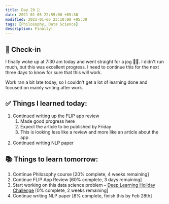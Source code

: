 ```yaml
---
title: Day 29 🥒
date: 2021-01-05 22:59:00 +05:30
modified: 2021-01-05 23:10:00 +05:30
tags: [Philosophy, Data Science]
description: Finally!
---
```


## 📩 Check-in

I finally woke up at 7:30 am today and went straight for a jog 🏃‍♀️. I didn't run much, but this was excellent progress. I need to continue this for the next three days to know for sure that this will work.

Work ran a bit late today, so I couldn't get a lot of learning done and focused on mainly writing after work.

## ✅ Things I learned today:

1. Continued writing up the FLIP app review
   1. Made good progress here
   2. Expect the article to be published by Friday
   3. This is looking less like a review and more like an article about the app
2. Continued writing NLP paper

## 📚 Things to learn tomorrow:

1. Continue Philosophy course [20% complete, 4 weeks remaining]
2. Continue FLIP App Review [60% complete, 3 days remaining]
3. Start working on this data science problem – <a href="https://www.hackerearth.com/challenges/competitive/hackerearth-deep-learning-challenge-holidays/problems/" rel="noopener" target="_blank">Deep Learning Holiday Challenge</a> [0% complete, 2 weeks remaining]
4. Continue writing NLP paper [8% complete, finish this by Feb 28th]